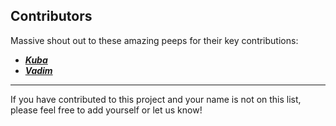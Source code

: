## Contributors

Massive shout out to these amazing peeps for their key contributions:
- [***Kuba***](https://github.com/jskra)
- [***Vadim***](https://github.com/Vadoid)

---

If you have contributed to this project and your name is not on this list, please feel free to add yourself or let us know!
